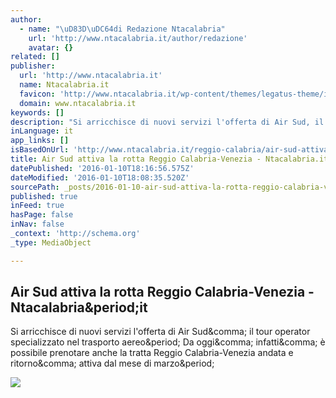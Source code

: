 ```yaml
---
author:
  - name: "\uD83D\uDC64di Redazione Ntacalabria"
    url: 'http://www.ntacalabria.it/author/redazione'
    avatar: {}
related: []
publisher:
  url: 'http://www.ntacalabria.it'
  name: Ntacalabria.it
  favicon: 'http://www.ntacalabria.it/wp-content/themes/legatus-theme/images/favicon.ico'
  domain: www.ntacalabria.it
keywords: []
description: "Si arricchisce di nuovi servizi l'offerta di Air Sud, il tour operator specializzato nel trasporto aereo. Da oggi, infatti, è possibile prenotare anche la tratta Reggio Calabria-Venezia andata e ritorno, attiva dal mese di marzo."
inLanguage: it
app_links: []
isBasedOnUrl: 'http://www.ntacalabria.it/reggio-calabria/air-sud-attiva-la-rotta-reggio-calabria-venezia.html'
title: Air Sud attiva la rotta Reggio Calabria-Venezia - Ntacalabria.it
datePublished: '2016-01-10T18:16:56.575Z'
dateModified: '2016-01-10T18:08:35.520Z'
sourcePath: _posts/2016-01-10-air-sud-attiva-la-rotta-reggio-calabria-venezia-ntacalabri.md
published: true
inFeed: true
hasPage: false
inNav: false
_context: 'http://schema.org'
_type: MediaObject

---
```

<article style=""><h1>Air Sud attiva la rotta Reggio Calabria-Venezia - Ntacalabria&amp;period;it</h1><p>Si arricchisce di nuovi servizi l'offerta di Air Sud&amp;comma; il tour operator specializzato nel trasporto aereo&amp;period; Da oggi&amp;comma; infatti&amp;comma; è possibile prenotare anche la tratta Reggio Calabria-Venezia andata e ritorno&amp;comma; attiva dal mese di marzo&amp;period;</p><img src="http://www.ntacalabria.it/wp-content/uploads/2015/12/air-sud.jpg" /></article>